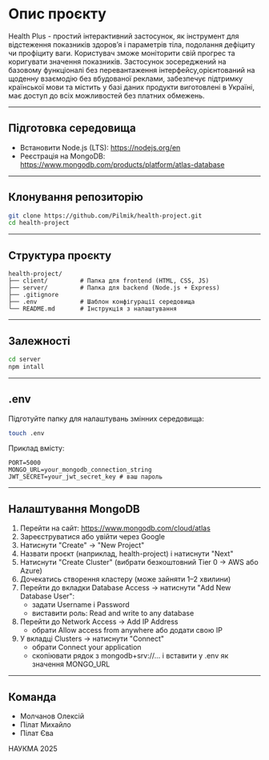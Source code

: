 # Опис проєкту

Health Plus - простий інтерактивний застосунок, як інструмент для відстеження показників здоров’я і параметрів тіла, подолання дефіциту чи профіциту ваги. Користувач зможе моніторити свій прогрес та коригувати значення показників. Застосунок зосереджений на базовому функціоналі без перевантаження інтерфейсу,орієнтований на щоденну взаємодію без вбудованої реклами, забезпечує підтримку країнської мови та містить у базі даних продукти виготовлені в Україні, має доступ до всіх можливостей без платних обмежень.

---

## Підготовка середовища

* Встановити Node.js (LTS): https://nodejs.org/en 
* Реєстрація на MongoDB: https://www.mongodb.com/products/platform/atlas-database

---

## Клонування репозиторію

```bash
git clone https://github.com/Pilmik/health-project.git
cd health-project
```

---

## Структура проєкту

```
health-project/
├── client/         # Папка для frontend (HTML, CSS, JS)
├── server/         # Папка для backend (Node.js + Express)
├── .gitignore
├── .env            # Шаблон конфігурації середовища
└── README.md       # Інструкція з налаштування
```

---

## Залежності

```bash
cd server
npm intall
```

---

## .env

Підготуйте папку для налаштувань змінних середовища:
```bash
touch .env
```

Приклад вмісту:
```.env
PORT=5000
MONGO_URL=your_mongodb_connection_string
JWT_SECRET=your_jwt_secret_key # ваш пароль
```

---

## Налаштування MongoDB
1. Перейти на сайт: https://www.mongodb.com/cloud/atlas
2. Зареєструватися або увійти через Google
3. Натиснути "Create" → "New Project"
4. Назвати проєкт (наприклад, health-project) і натиснути "Next"
5. Натиснути "Create Cluster" (вибрати безкоштовний Tier 0 → AWS або Azure)
6. Дочекатись створення кластеру (може зайняти 1–2 хвилини)
7. Перейти до вкладки Database Access → натиснути "Add New Database User":
   - задати Username і Password
   - виставити роль: Read and write to any database
8. Перейти до Network Access → Add IP Address
   - обрати Allow access from anywhere або додати свою IP
9. У вкладці Clusters → натиснути "Connect"
   - обрати Connect your application
   - скопіювати рядок з mongodb+srv://... і вставити у .env як значення MONGO_URL

---

## Команда

- Молчанов Олексій
- Пілат Михайло
- Пілат Єва

НАУКМА 2025
